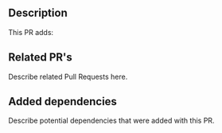 ## Description
This PR adds:

## Related PR's
Describe related Pull Requests here.

## Added dependencies
Describe potential dependencies that were added with this PR.
